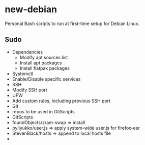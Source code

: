 # new-debian
Personal Bash scripts to run at first-time setup for Debian Linux.

## Sudo
* Dependencies
  * Modify apt sources.list
  * Install apt packages
  * Install flatpak packages
* Systemctl
 * Enable/Disable specific services
* SSH
 * Modify SSH port
* UFW
 * Add custom rules, including previous SSH port
* Git
 * repos to be used in GitScripts
* GitScripts
 * foundObjects/zram-swap => install
 * pyllyukko/user.js => apply system-wide user.js for firefox-esr
 * StevenBlack/hosts => append to local hosts file
* 
